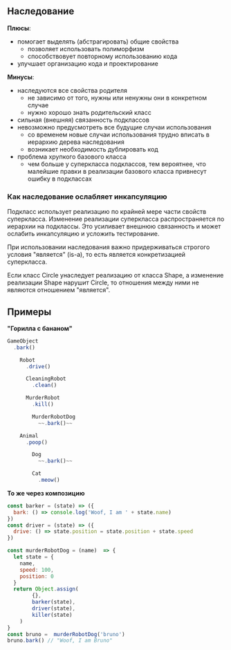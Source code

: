 ## Наследование

**Плюсы**:
- помогает выделять (абстрагировать) общие свойства
  - позволяет использовать полиморфизм
  - способствовует повторному использованию кода
- улучшает организацию кода и проектирование

**Минусы**:
- наследуются все свойства родителя
  - не зависимо от того, нужны или ненужны они в конкретном случае
  - нужно хорошо знать родительский класс
- сильная (внешняя) связанность подклассов
- невозможно предусмотреть все будущие случаи использования
  - со временем новые случаи использования трудно вписать в иерархию дерева наследования
  - возникает необходимость дублировать код
- проблема хрупкого базового класса
  - чем больше у суперкласса подклассов, тем вероятнее, что малейшие правки в реализации базового класса привнесут ошибку в подклассах


### Как наследование ослабляет инкапсуляцию

Подкласс использует реализацию по крайней мере части свойств суперкласса. Изменение реализации суперкласса распространяется по иерархии на подклассы. Это усиливает внешнюю связанность и может ослабить инкапсуляцию и усложить тестирование.

При использовании наследования важно придерживаться строгого условия "является" (is-a), то есть является конкретизацией суперкласса.

Если класс Circle унаследует реализацию от класса Shape, а изменение реализации Shape нарушит Circle, то отношения между ними не являются отношением "является".


## Примеры

**"Горилла с бананом"**
```js
GameObject
  .bark()

    Robot
      .drive()

      CleaningRobot
        .clean()

      MurderRobot
        .kill()

        MurderRobotDog
          ~~.bark()~~

    Animal
      .poop()

        Dog
          ~~.bark()~~

        Cat
          .meow()
```

**То же через композицию**

```js
const barker = (state) => ({
  bark: () => console.log('Woof, I am ' + state.name)
})
const driver = (state) => ({
  drive: () => state.position = state.position + state.speed
})

const murderRobotDog = (name)  => {
  let state = {
    name,
    speed: 100,
    position: 0
  }
  return Object.assign(
        {},
        barker(state),
        driver(state),
        killer(state)
    )
}
const bruno =  murderRobotDog('bruno')
bruno.bark() // "Woof, I am Bruno"
```